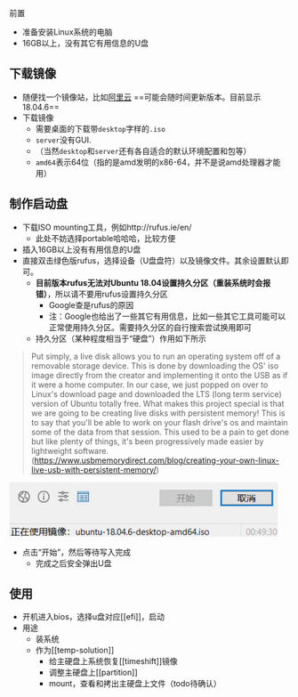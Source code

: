 前置
- 准备安装Linux系统的电脑
- 16GB以上，没有其它有用信息的U盘

## 下载镜像
- 随便找一个镜像站，比如[阿里云](http://mirrors.aliyun.com/ubuntu-releases/18.04/)
==可能会随时间更新版本。目前显示18.04.6==
- 下载镜像
  - 需要桌面的下载带`desktop`字样的`.iso`
  - `server`没有GUI.
  - （当然`desktop`和`server`还有各自适合的默认环境配置和包等）
  - `amd64`表示64位（指的是amd发明的x86-64，并不是说amd处理器才能用）
## 制作启动盘
- 下载ISO mounting工具，例如http://rufus.ie/en/
  - 此处不妨选择portable哈哈哈，比较方便
- 插入16GB以上没有有用信息的U盘
- 直接双击绿色版rufus，选择设备（U盘盘符）以及镜像文件。其余设置默认即可。
  - **目前版本rufus无法对Ubuntu 18.04设置持久分区（重装系统时会报错）**，所以请不要用rufus设置持久分区
    - Google查是rufus的原因
    - 注：Google也给出了一些其它有用信息，比如一些其它工具可能可以正常使用持久分区。需要持久分区的自行搜索尝试换用即可
  - 持久分区（某种程度相当于“硬盘”）作用如下所示
> Put simply, a live disk allows you to run an operating system off of a removable storage device. This is done by downloading the OS' iso image directly from the creator and implementing it onto the USB as if it were a home computer. In our case, we just popped on over to Linux's download page and downloaded the LTS (long term service) version of Ubuntu totally free.
What makes this project special is that we are going to be creating live disks with persistent memory! This is to say that you'll be able to work on your flash drive's os and maintain some of the data from that session. This used to be a pain to get done but like plenty of things, it's been progressively made easier by lightweight software. (https://www.usbmemorydirect.com/blog/creating-your-own-linux-live-usb-with-persistent-memory/)

![](u-disk-boot.png)
- 点击“开始”，然后等待写入完成
  - 完成之后安全弹出U盘
## 使用
- 开机进入bios，选择u盘对应[[efi]]，启动
- 用途
  - 装系统
  - 作为[[temp-solution]]
    - 给主硬盘上系统恢复[[timeshift]]镜像
    - 调整主硬盘上[[partition]]
    - mount，查看和拷出主硬盘上文件（todo待确认）